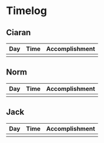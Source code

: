 # Timelog

## Ciaran
| Day | Time | Accomplishment |
| ------ | ------ | ------ |
||||

## Norm
| Day | Time | Accomplishment |
| ------ | ------ | ------ |
||||

## Jack
| Day | Time | Accomplishment |
| ------ | ------ | ------ |
||||
